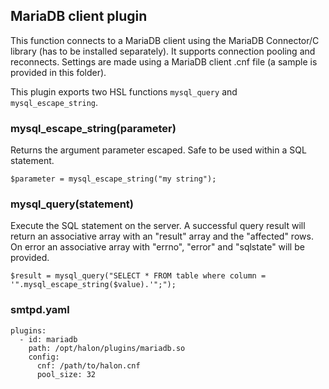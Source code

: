 ## MariaDB client plugin

This function connects to a MariaDB client using the MariaDB Connector/C library (has to be installed separately). It supports connection pooling and reconnects. Settings are made using a MariaDB client .cnf file (a sample is provided in this folder).

This plugin exports two HSL functions `mysql_query` and `mysql_escape_string`.

### mysql_escape_string(parameter)

Returns the argument parameter escaped. Safe to be used within a SQL statement.

```
$parameter = mysql_escape_string("my string");
```

### mysql_query(statement)

Execute the SQL statement on the server. A successful query result will return an associative array with an "result" array and the "affected" rows. On error an associative array with "errno", "error" and "sqlstate" will be provided.

```
$result = mysql_query("SELECT * FROM table where column = '".mysql_escape_string($value).'";");
```

### smtpd.yaml

```
plugins:
  - id: mariadb
    path: /opt/halon/plugins/mariadb.so
    config:
      cnf: /path/to/halon.cnf
      pool_size: 32
```
